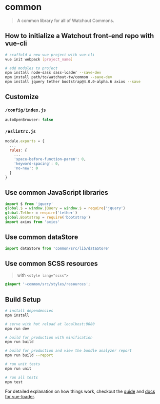 # common

> A common library for all of Watchout Commons.

## How to initialize a Watchout front-end repo with vue-cli

``` bash
# scaffold a new vue project with vue-cli
vue init webpack [project_name]

# add modules to project
npm install node-sass sass-loader --save-dev
npm install path/to/watchout-tw/common --save-dev
npm install jquery tether bootstrap@4.0.0-alpha.6 axios --save
```

## Customize

### `/config/index.js`

``` js
autoOpenBrowser: false
```

### `/eslintrc.js`

``` js
module.exports = {
  ...
  rules: {
    ...
    'space-before-function-paren': 0,
    'keyword-spacing': 0,
    'no-new': 0
  }
}
```

## Use common JavaScript libraries

``` js
import $ from 'jquery'
global.$ = window.jQuery = window.$ = require('jquery')
global.Tether = require('tether')
global.Bootstrap = require('bootstrap')
import axios from 'axios'
```

## Use common dataStore

``` js
import dataStore from 'common/src/lib/dataStore'
```

## Use common SCSS resources

> with `<style lang="scss">`

``` css
@import '~common/src/styles/resources';
```

## Build Setup

``` bash
# install dependencies
npm install

# serve with hot reload at localhost:8080
npm run dev

# build for production with minification
npm run build

# build for production and view the bundle analyzer report
npm run build --report

# run unit tests
npm run unit

# run all tests
npm test
```

For detailed explanation on how things work, checkout the [guide](http://vuejs-templates.github.io/webpack/) and [docs for vue-loader](http://vuejs.github.io/vue-loader).
